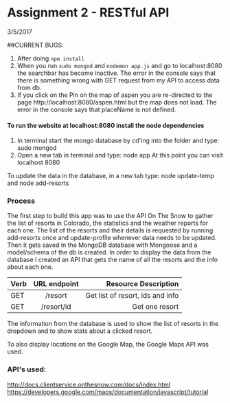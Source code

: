 # Assignment 2 - RESTful API 
3/5/2017

##CURRENT BUGS:
1. After doing `npm install`
2. When you run `sudo mongod` and `nodemon app.js` and go to localhost:8080 the searchbar has become inactive. The error in the console says that there is something wrong with GET request from my API to access data from db.
3. If you click on the Pin on the map of aspen you are re-directed to the page http://localhost:8080/aspen.html but the map does not load. The error in the console says that placeName is not defined. 

#### To run the website at localhost:8080 install the node dependencies 
1. In terminal start the mongo database by cd'ing into the folder and type: sudo mongod
2. Open a new tab in terminal and type: node app
At this point you can visit localhost 8080

To update the data in the database, in a new tab type: node update-temp and node add-resorts 

### Process
The first step to build this app was to use the API On The Snow to gather the list of resorts in Colorado, the statistics and the weather reports for each one. The list of the resorts and their details is requested by running add-resorts once and update-profile whenever data needs to be updated. Then it gets saved in the MongoDB database with Mongoose and a model/schema of the db is created. In order to display the data from the database I created an API that gets the name of all the resorts and the info about each one.

| Verb| URL endpoint  | Resource Description            |
| ----|:-------------:| -------------------------------:|
| GET | /resort       | Get list of resort, ids and info|
| GET | /resort/id    | Get one resort                  |

The information from the database is used to show the list of resorts in the dropdown and to show stats about a clicked resort. 

To also display locations on the Google Map, the Google Maps API was used.

### API's used:
http://docs.clientservice.onthesnow.com/docs/index.html
https://developers.google.com/maps/documentation/javascript/tutorial
